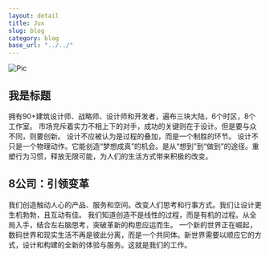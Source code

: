 ```yaml
---
layout: detail
title: Jux
slug: blog
category: blog
base_url: "../../"
---
```


![Pic](http://placehold.it/600x300)

## 我是标题 

拥有90+建筑设计师、战略师、设计师和开发者，遍布三块大陆，6个时区，8个工作室。
市场充斥着实力不相上下的对手，成功的关键则在于设计。但是要与众不同，则要创新。
设计不应被认为是过程的叠加，而是一个制胜的环节。
设计不只是一个物理动作。它能创造“梦想成真”的机会。是从“想到”到“做到”的途径。重塑行为习惯，释放无限可能，为人们的生活方式带来积极的改变。


## 8公司：引领变革

我们创造触动人心的产品、服务和空间。改变人们思考和行事方式。我们让设计更生机勃勃，且互动有佳。
我们知道创造不是线性的过程，而是有机的过程。从全局入手，结合左右脑思考，突破革新的构思应运而生。
一个新的世界正在崛起，数码世界和现实生活不再是彼此分离，而是一个共同体。新世界需要以顺应它的方式，设计和构建的全新的体验与服务。这就是我们的工作。




